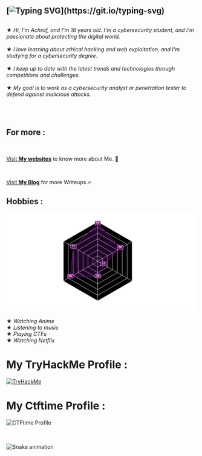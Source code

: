 

## </br>[![Typing SVG](https://readme-typing-svg.demolab.com?font=Fira+Code&size=35&pause=1000&color=9e4c98&width=435&lines=HELLO+WORLD!)](https://git.io/typing-svg)

##                    
★ *Hi, I'm Achraf, and I'm 18 years old. I'm a cybersecurity student, and I'm passionate about protecting the digital world.*</br></br>
★ *I love learning about ethical hacking and web exploitation, and I'm studying for a cybersecurity degree.*</br></br>
★ *I keep up to date with the latest trends and technologies through competitions and challenges.*</br></br>
★ *My goal is to work as a cybersecurity analyst or penetration tester to defend against malicious attacks.*</br></br>
</br></br>
## For more :
</br>

[Visit **My websites**](https://achux21.github.io/Info/) to know more about Me. 🚀

</br>

[Visit **My Blog**](https://achux21.github.io/blog/) for more Writeups.🔥



## Hobbies : 

<a href="https://tryhackme.com/p/achux21"><img src="skills.svg" alt="Skills"></a>



   ★ *Watching Anime* </br>
   ★ *Listening to music* </br>
   ★ *Playing CTFs* </br>
   ★ *Watching Netflix* </br>

# My TryHackMe Profile :
<div style="display: flex;">
    <a href="https://tryhackme.com/p/achux21"><img src="https://tryhackme-badges.s3.amazonaws.com/achux21.png" alt="TryHackMe"></a>
</div>

# My Ctftime Profile :
<div style="display: flex;">
    <a href="https://ctftime.org/user/150843"><img src="https://ctftime.org/static/images/ct/logo.svg" alt="CTFtime Profile" width="150" height="50" style="float: right;"></a>
</div>





![Snake animation](https://github.com/thepiyushmalhotra/thepiyushmalhotra/blob/output/github-contribution-grid-snake.svg)

